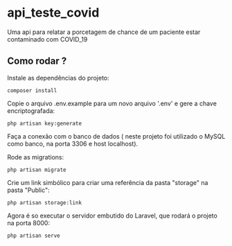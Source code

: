 # api_teste_covid
 Uma api para relatar a porcetagem de chance de um paciente estar contaminado com COVID_19

 ##  Como rodar ?

Instale as dependências do projeto:
````
composer install
````

Copie o arquivo .env.example para um novo arquivo '.env' e gere a chave encriptografada:
````
php artisan key:generate
````

Faça a conexão com o banco de dados ( neste projeto foi utilizado o MySQL como banco, na porta 3306 e host localhost).

Rode as migrations:
````
php artisan migrate
````

Crie um link simbólico para criar uma referência da pasta "storage" na pasta "Public":

````
php artisan storage:link
````
Agora é so executar o servidor embutido do Laravel, que rodará o projeto na porta 8000:

````
php artisan serve
````
